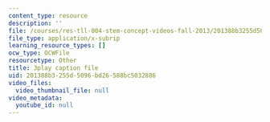 ```yaml
---
content_type: resource
description: ''
file: /courses/res-tll-004-stem-concept-videos-fall-2013/201388b3255d5096bd26588bc5032886_mDvty90jENM.vtt
file_type: application/x-subrip
learning_resource_types: []
ocw_type: OCWFile
resourcetype: Other
title: 3play caption file
uid: 201388b3-255d-5096-bd26-588bc5032886
video_files:
  video_thumbnail_file: null
video_metadata:
  youtube_id: null
---
```

